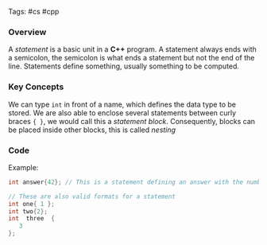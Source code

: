 Tags: #cs #cpp 
### Overview
A *statement* is a basic unit in a **C++** program. A statement always ends with a semicolon, the semicolon is what ends a statement but not the end of the line. Statements define something, usually something to be computed. 
### Key Concepts
We can type `int` in front of a name, which defines the data type to be stored. We are also able to enclose several statements between curly braces `{ }`, we would call this a *statement block*. Consequently, blocks can be placed inside other blocks, this is called *nesting* 
### Code
Example:
```cpp 
int answer{42}; // This is a statement defining an answer with the number 42

// These are also valid formats for a statement
int one{ 1 };
int two{2};
int  three  {
   3
};
```
